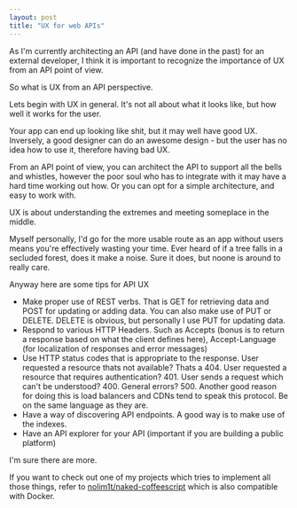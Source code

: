 ```yaml
---
layout: post
title: "UX for web APIs"
---
```


As I'm currently architecting an API (and have done in the past) for an external developer, I think it is important to recognize the importance of UX from an API point of view.

So what is UX from an API perspective.

Lets begin with UX in general. It's not all about what it looks like, but how well it works for the user.

Your app can end up looking like shit, but it may well have good UX. Inversely, a good designer can do an awesome design - but the user has no idea how to use it, therefore having bad UX.

From an API point of view, you can architect the API to support all the bells and whistles, however the poor soul who has to integrate with it may have a hard time working out how. Or you can opt for a simple architecture, and easy to work with.

UX is about understanding the extremes and meeting someplace in the middle.

Myself personally, I'd go for the more usable route as an app without users means you're effectively wasting your time. Ever heard of if a tree falls in a secluded forest, does it make a noise. Sure it does, but noone is around to really care.

Anyway here are some tips for API UX

* Make proper use of REST verbs. That is GET for retrieving data and POST for updating or adding data. You can also make use of PUT or DELETE. DELETE is obvious, but personally I use PUT for updating data.
* Respond to various HTTP Headers. Such as Accepts (bonus is to return a response based on what the client defines here), Accept-Language (for localization of responses and error messages)
* Use HTTP status codes that is appropriate to the response. User requested a resource thats not available? Thats a 404. User requested a resource that requires authentication? 401. User sends a request which can't be understood? 400. General errors? 500. Another good reason for doing this is load balancers and CDNs tend to speak this protocol. Be on the same language as they are.
* Have a way of discovering API endpoints. A good way is to make use of the indexes.
* Have an API explorer for your API (important if you are building a public platform)

I'm sure there are more.

If you want to check out one of my projects which tries to implement all those things, refer to [nolim1t/naked-coffeescript](https://github.com/nolim1t/naked-coffeescript) which is also compatible with Docker.
